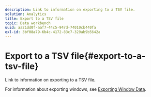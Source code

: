 ```yaml
---
description: Link to information on exporting to a TSV file.
solution: Analytics
title: Export to a TSV file
topic: Data workbench
uuid: aa21dd0f-aaf7-44c5-947d-74010cb440fa
exl-id: 3bf08a79-6b4c-4172-83c7-320ab9b5642a
---
```

# Export to a TSV file{#export-to-a-tsv-file}

Link to information on exporting to a TSV file.

For information about exporting windows, see [Exporting Window Data](../../../../home/c-get-started/c-wk-win-wksp/c-exp-win-data.md#concept-8df61d64ed434cc5a499023c44197349).
